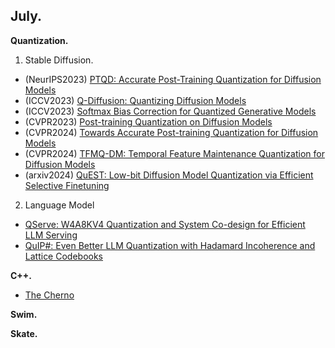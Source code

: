 ## July.

**Quantization.**

1. Stable Diffusion.
  - (NeurIPS2023) [PTQD: Accurate Post-Training Quantization for Diffusion Models](https://arxiv.org/abs/2305.10657)
  - (ICCV2023) [Q-Diffusion: Quantizing Diffusion Models](https://arxiv.org/abs/2302.04304)
  - (ICCV2023) [Softmax Bias Correction for Quantized Generative Models](https://arxiv.org/abs/2309.01729)
  - (CVPR2023) [Post-training Quantization on Diffusion Models](https://arxiv.org/abs/2211.15736)
  - (CVPR2024) [Towards Accurate Post-training Quantization for Diffusion Models](https://arxiv.org/abs/2305.18723)
  - (CVPR2024) [TFMQ-DM: Temporal Feature Maintenance Quantization for Diffusion Models](https://arxiv.org/abs/2311.16503)
  - (arxiv2024) [QuEST: Low-bit Diffusion Model Quantization via Efficient Selective Finetuning](https://arxiv.org/abs/2402.03666)

2. Language Model
  - [QServe: W4A8KV4 Quantization and System Co-design for Efficient LLM Serving](https://arxiv.org/abs/2405.04532)
  - [QuIP#: Even Better LLM Quantization with Hadamard Incoherence and Lattice Codebooks](https://arxiv.org/abs/2402.04396)

**C++.** 
- [The Cherno](https://www.youtube.com/@TheCherno)

**Swim.**

**Skate.**
